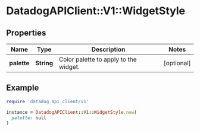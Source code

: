 # DatadogAPIClient::V1::WidgetStyle

## Properties

| Name | Type | Description | Notes |
| ---- | ---- | ----------- | ----- |
| **palette** | **String** | Color palette to apply to the widget. | [optional] |

## Example

```ruby
require 'datadog_api_client/v1'

instance = DatadogAPIClient::V1::WidgetStyle.new(
  palette: null
)
```

